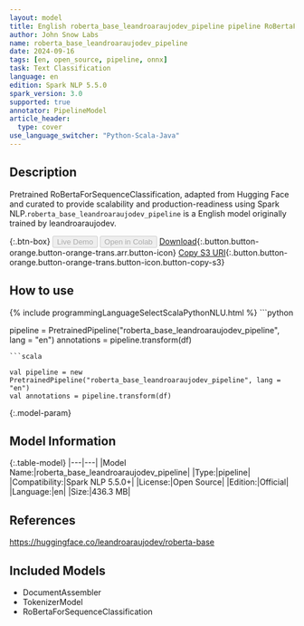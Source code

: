 ```yaml
---
layout: model
title: English roberta_base_leandroaraujodev_pipeline pipeline RoBertaForSequenceClassification from leandroaraujodev
author: John Snow Labs
name: roberta_base_leandroaraujodev_pipeline
date: 2024-09-16
tags: [en, open_source, pipeline, onnx]
task: Text Classification
language: en
edition: Spark NLP 5.5.0
spark_version: 3.0
supported: true
annotator: PipelineModel
article_header:
  type: cover
use_language_switcher: "Python-Scala-Java"
---
```


## Description

Pretrained RoBertaForSequenceClassification, adapted from Hugging Face and curated to provide scalability and production-readiness using Spark NLP.`roberta_base_leandroaraujodev_pipeline` is a English model originally trained by leandroaraujodev.

{:.btn-box}
<button class="button button-orange" disabled>Live Demo</button>
<button class="button button-orange" disabled>Open in Colab</button>
[Download](https://s3.amazonaws.com/auxdata.johnsnowlabs.com/public/models/roberta_base_leandroaraujodev_pipeline_en_5.5.0_3.0_1726527180709.zip){:.button.button-orange.button-orange-trans.arr.button-icon}
[Copy S3 URI](s3://auxdata.johnsnowlabs.com/public/models/roberta_base_leandroaraujodev_pipeline_en_5.5.0_3.0_1726527180709.zip){:.button.button-orange.button-orange-trans.button-icon.button-copy-s3}

## How to use



<div class="tabs-box" markdown="1">
{% include programmingLanguageSelectScalaPythonNLU.html %}
```python

pipeline = PretrainedPipeline("roberta_base_leandroaraujodev_pipeline", lang = "en")
annotations =  pipeline.transform(df)   

```
```scala

val pipeline = new PretrainedPipeline("roberta_base_leandroaraujodev_pipeline", lang = "en")
val annotations = pipeline.transform(df)

```
</div>

{:.model-param}
## Model Information

{:.table-model}
|---|---|
|Model Name:|roberta_base_leandroaraujodev_pipeline|
|Type:|pipeline|
|Compatibility:|Spark NLP 5.5.0+|
|License:|Open Source|
|Edition:|Official|
|Language:|en|
|Size:|436.3 MB|

## References

https://huggingface.co/leandroaraujodev/roberta-base

## Included Models

- DocumentAssembler
- TokenizerModel
- RoBertaForSequenceClassification